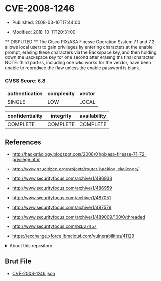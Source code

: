 # CVE-2008-1246

- Published: 2008-03-10T17:44:00

- Modified: 2018-10-11T20:31:00

** DISPUTED **  The Cisco PIX/ASA Finesse Operation System 7.1 and 7.2 allows local users to gain privileges by entering characters at the enable prompt, erasing these characters via the Backspace key, and then holding down the Backspace key for one second after erasing the final character. NOTE: third parties, including one who works for the vendor, have been unable to reproduce the flaw unless the enable password is blank.

### CVSS Score: **6.8**

| authentication | complexity | vector |
| --- | --- | --- |
| SINGLE | LOW | LOCAL |

| confidentiality | integrity | availability |
| --- | --- | --- |
| COMPLETE | COMPLETE | COMPLETE |

## References

* http://hackathology.blogspot.com/2008/01/pixasa-finesse-71-72-privilege.html

* http://www.gnucitizen.org/projects/router-hacking-challenge/

* http://www.securityfocus.com/archive/1/486938

* http://www.securityfocus.com/archive/1/486959

* http://www.securityfocus.com/archive/1/487051

* http://www.securityfocus.com/archive/1/487579

* http://www.securityfocus.com/archive/1/489009/100/0/threaded

* http://www.securityfocus.com/bid/27457

* https://exchange.xforce.ibmcloud.com/vulnerabilities/41129

<details>
<summary>About this repository</summary> 

  This repository is part of the project [Live Hack CVE](https://github.com/Live-Hack-CVE). Main website can be found [www.live-hack.org](https://www.live-hack.org) 
  
  Made by [Sn0wAlice](https://github.com/Sn0wAlice) for the people that care about security and need to have a feed of the latest CVEs. Hope you enjoy it, don't forget to star the repo and follow me on [Twitter](https://twitter.com/Sn0wAlice) and [Github](https://github.com/Sn0wAlice). And that is my [personnal website](https://www.alice-snow.me/)

  - [Home Page](https://github.com/Live-Hack-CVE)
  - [Framework](https://github.com/Live-Hack-CVE/cve-framework)
  - [CVE database](https://github.com/Live-Hack-CVE/full_database)
  - [Changelog](https://github.com/Live-Hack-CVE/Changelog)
</details>

## Brut File

* [CVE-2008-1246.json](https://raw.githubusercontent.com/Live-Hack-CVE/full_database/main/cves/2008/CVE-2008-1246.json)

